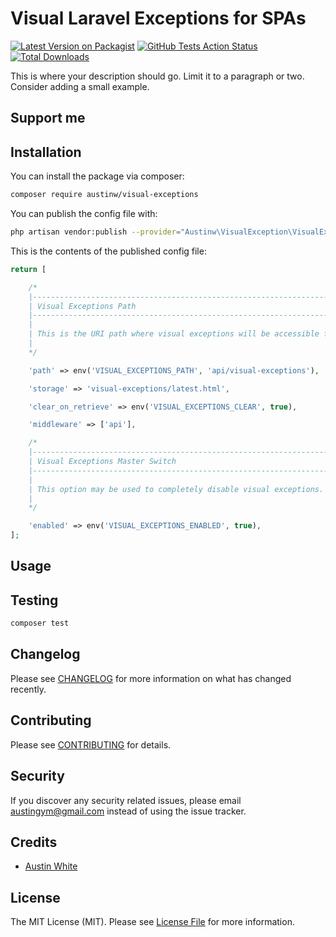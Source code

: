 # Visual Laravel Exceptions for SPAs

[![Latest Version on Packagist](https://img.shields.io/packagist/v/austinw/visual-exceptions.svg?style=flat-square)](https://packagist.org/packages/austinw/visual-exceptions)
[![GitHub Tests Action Status](https://img.shields.io/github/workflow/status/austinw/visual-exceptions/run-tests?label=tests)](https://github.com/austinw/visual-exceptions/actions?query=workflow%3Arun-tests+branch%3Amaster)
[![Total Downloads](https://img.shields.io/packagist/dt/austinw/visual-exceptions.svg?style=flat-square)](https://packagist.org/packages/austinw/visual-exceptions)


This is where your description should go. Limit it to a paragraph or two. Consider adding a small example.

## Support me


## Installation

You can install the package via composer:

```bash
composer require austinw/visual-exceptions
```

You can publish the config file with:
```bash
php artisan vendor:publish --provider="Austinw\VisualException\VisualExceptionServiceProvider" --tag="config"
```

This is the contents of the published config file:

```php
return [

    /*
    |--------------------------------------------------------------------------
    | Visual Exceptions Path
    |--------------------------------------------------------------------------
    |
    | This is the URI path where visual exceptions will be accessible from.
    |
    */

    'path' => env('VISUAL_EXCEPTIONS_PATH', 'api/visual-exceptions'),

    'storage' => 'visual-exceptions/latest.html',

    'clear_on_retrieve' => env('VISUAL_EXCEPTIONS_CLEAR', true),

    'middleware' => ['api'],

    /*
    |--------------------------------------------------------------------------
    | Visual Exceptions Master Switch
    |--------------------------------------------------------------------------
    |
    | This option may be used to completely disable visual exceptions.
    |
    */

    'enabled' => env('VISUAL_EXCEPTIONS_ENABLED', true),
];
```

## Usage


## Testing

``` bash
composer test
```

## Changelog

Please see [CHANGELOG](CHANGELOG.md) for more information on what has changed recently.

## Contributing

Please see [CONTRIBUTING](CONTRIBUTING.md) for details.

## Security

If you discover any security related issues, please email austingym@gmail.com instead of using the issue tracker.

## Credits

- [Austin White](https://github.com/AustinW)

## License

The MIT License (MIT). Please see [License File](LICENSE.md) for more information.
